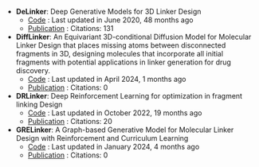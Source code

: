 - **DeLinker**: Deep Generative Models for 3D Linker Design
	- [Code](https://github.com/oxpig/DeLinker) : Last updated in June 2020, 48 months ago
	- [Publication](https://doi.org/10.1021/acs.jcim.9b01120) : Citations: 131
- **DiffLinker**: An Equivariant 3D-conditional Diffusion Model for Molecular Linker Design that places missing atoms between disconnected fragments in 3D, designing molecules that incorporate all initial fragments with potential applications in linker generation for drug discovery.
	- [Code](https://github.com/igashov/DiffLinker) : Last updated in April 2024, 1 months ago
	- [Publication](https://doi.org/10.5281/zenodo.10515726) : Citations: 0
- **DRLinker**: Deep Reinforcement Learning for optimization in fragment linking Design
	- [Code](https://github.com/biomed-AI/DRlinker) : Last updated in October 2022, 19 months ago
	- [Publication](https://doi.org/10.1021/acs.jcim.2c00982) : Citations: 20
- **GRELinker**: A Graph-based Generative Model for Molecular Linker Design with Reinforcement and Curriculum Learning
	- [Code](https://github.com/howzh728/GRELinker) : Last updated in January 2024, 4 months ago
	- [Publication](https://doi.org/10.1021/acs.jcim.3c01700) : Citations: 0
